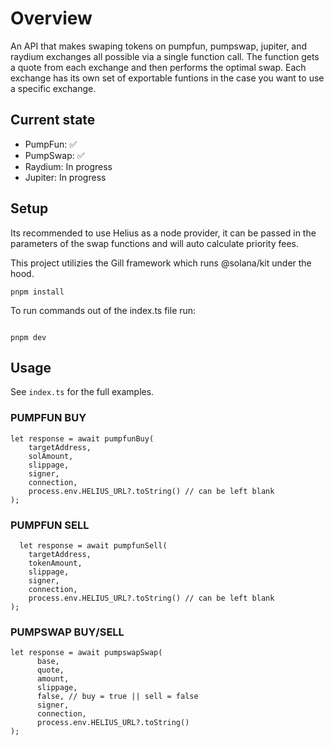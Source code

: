 # Overview

An API that makes swaping tokens on pumpfun, pumpswap, jupiter, and raydium exchanges all possible via a single function call. The function gets a quote from each exchange and then performs the optimal swap. Each exchange has its own set of exportable funtions in the case you want to use a specific exchange.

## Current state

- PumpFun: ✅
- PumpSwap: ✅
- Raydium: In progress
- Jupiter: In progress

## Setup

Its recommended to use Helius as a node provider, it can be passed in the parameters of the swap functions and will auto calculate priority fees.

This project utilizies the Gill framework which runs @solana/kit under the hood.

```
pnpm install
```

To run commands out of the index.ts file run:

```

pnpm dev
```

## Usage

See `index.ts` for the full examples.

### PUMPFUN BUY

```
let response = await pumpfunBuy(
    targetAddress,
    solAmount,
    slippage,
    signer,
    connection,
    process.env.HELIUS_URL?.toString() // can be left blank
);
```

### PUMPFUN SELL
```
  let response = await pumpfunSell(
    targetAddress,
    tokenAmount,
    slippage,
    signer,
    connection,
    process.env.HELIUS_URL?.toString() // can be left blank
);
```

### PUMPSWAP BUY/SELL
```
let response = await pumpswapSwap(
      base,
      quote,
      amount,
      slippage,
      false, // buy = true || sell = false
      signer,
      connection,
      process.env.HELIUS_URL?.toString()
);
```

